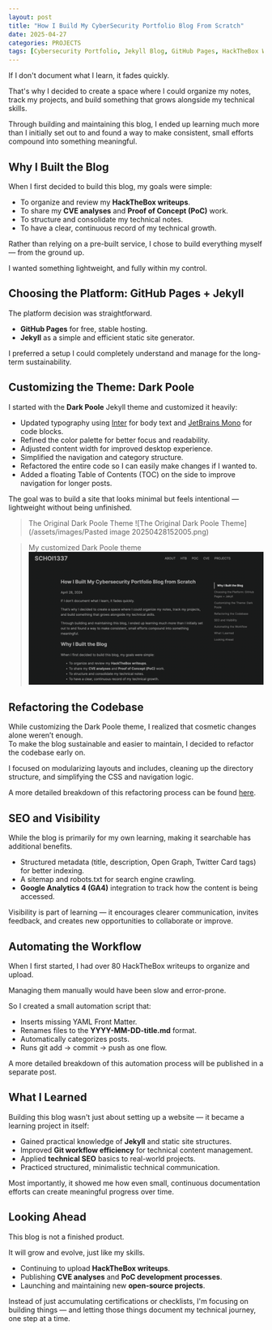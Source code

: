 ```yaml
---
layout: post
title: "How I Build My CyberSecurity Portfolio Blog From Scratch"
date: 2025-04-27
categories: PROJECTS
tags: [Cybersecurity Portfolio, Jekyll Blog, GitHub Pages, HackTheBox Writeups, CVE Analysis, Proof of Concept, SEO, Technical Growth]
---
```


If I don't document what I learn, it fades quickly.

That's why I decided to create a space where I could organize my notes, track my projects, and build something that grows alongside my technical skills.

Through building and maintaining this blog, I ended up learning much more than I initially set out to and found a way to make consistent, small efforts compound into something meaningful.

## Why I Built the Blog

When I first decided to build this blog, my goals were simple:

- To organize and review my **HackTheBox writeups**.
- To share my **CVE analyses** and **Proof of Concept (PoC)** work.
- To structure and consolidate my technical notes.
- To have a clear, continuous record of my technical growth.

Rather than relying on a pre-built service, I chose to build everything myself — from the ground up.

I wanted something lightweight, and fully within my control.

## Choosing the Platform: GitHub Pages + Jekyll

The platform decision was straightforward.

- **GitHub Pages** for free, stable hosting.
- **Jekyll** as a simple and efficient static site generator.

I preferred a setup I could completely understand and manage for the long-term sustainability.

## Customizing the Theme: Dark Poole

I started with the **Dark Poole** Jekyll theme and customized it heavily:

- Updated typography using [Inter](https://rsms.me/inter/) for body text and [JetBrains Mono](https://www.jetbrains.com/lp/mono/) for code blocks.
- Refined the color palette for better focus and readability.
- Adjusted content width for improved desktop experience.
- Simplified the navigation and category structure.
- Refactored the entire code so I can easily make changes if I wanted to.
- Added a floating Table of Contents (TOC) on the side to improve navigation for longer posts.

The goal was to build a site that looks minimal but feels intentional — lightweight without being unfinished.

> The Original Dark Poole Theme
![The Original Dark Poole Theme](/assets/images/Pasted image 20250428152005.png)

> My customized Dark Poole theme
![My Customized Dark Poole Theme](/assets/images/image.png)

## Refactoring the Codebase

While customizing the Dark Poole theme, I realized that cosmetic changes alone weren’t enough.  
To make the blog sustainable and easier to maintain, I decided to refactor the codebase early on.

I focused on modularizing layouts and includes, cleaning up the directory structure, and simplifying the CSS and navigation logic.

A more detailed breakdown of this refactoring process can be found [here](/projects/2025/04/28/Refactoring-My-Blog-for-Long-Term-Growth.md).

## SEO and Visibility

While the blog is primarily for my own learning, making it searchable has additional benefits.

- Structured metadata (title, description, Open Graph, Twitter Card tags) for better indexing.
- A sitemap and robots.txt for search engine crawling.
- **Google Analytics 4 (GA4)** integration to track how the content is being accessed.

Visibility is part of learning — it encourages clearer communication, invites feedback, and creates new opportunities to collaborate or improve.

## Automating the Workflow

When I first started, I had over 80 HackTheBox writeups to organize and upload.

Managing them manually would have been slow and error-prone.

So I created a small automation script that:

- Inserts missing YAML Front Matter.
- Renames files to the **YYYY-MM-DD-title.md** format.
- Automatically categorizes posts.
- Runs git add → commit → push as one flow.

A more detailed breakdown of this automation process will be published in a separate post.

## What I Learned

Building this blog wasn't just about setting up a website — it became a learning project in itself:

- Gained practical knowledge of **Jekyll** and static site structures.
- Improved **Git workflow efficiency** for technical content management.
- Applied **technical SEO** basics to real-world projects.
- Practiced structured, minimalistic technical communication.

Most importantly, it showed me how even small, continuous documentation efforts can create meaningful progress over time.

## Looking Ahead

This blog is not a finished product.

It will grow and evolve, just like my skills.

- Continuing to upload **HackTheBox writeups**.
- Publishing **CVE analyses** and **PoC development processes**.
- Launching and maintaining new **open-source projects**.

Instead of just accumulating certifications or checklists, I'm focusing on building things — and letting those things document my technical journey, one step at a time.
